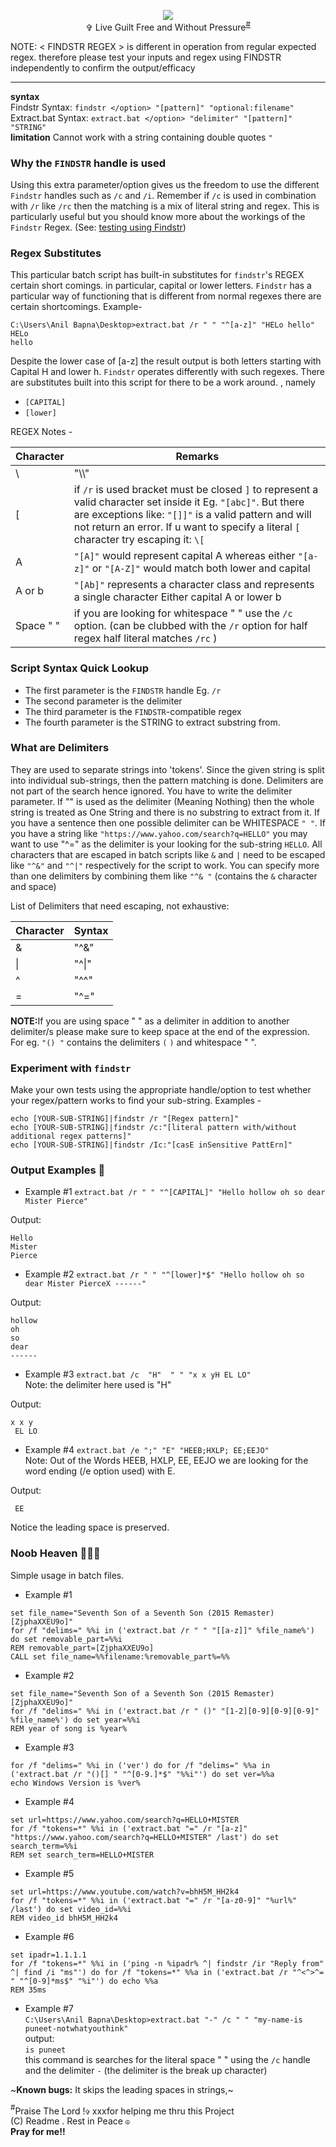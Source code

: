 <p align="center"><img src="https://github.com/17SABT71M3/ffstr.bat/blob/475e50d4692955fa92a766266b24a0869b84a432/the_line.png"><img>
<br>✞ Live Guilt Free and Without Pressure<sup><a href="#abcd">#</a></sup></p>

NOTE: < FINDSTR REGEX > is different in operation from regular expected regex. therefore please test your inputs and regex using FINDSTR independently to confirm the output/efficacy
_________

<b>syntax</b>
<br>Findstr Syntax: 
`findstr </option> "[pattern]" "optional:filename"`
<br>Extract.bat Syntax:
`extract.bat </option> "delimiter" "[pattern]" "STRING"`
<br><b>limitation</b> Cannot work with a string containing double quotes `"`

### Why the `FINDSTR` handle is used
Using this extra parameter/option gives us the freedom to use the different `Findstr` handles such as `/c` and `/i`. Remember if `/c` is used in combination with `/r` like `/rc` then the matching is a mix of literal string and regex. This is particularly useful but you should know more about the workings of the `Findstr` Regex. (See: <a href="#findstr">testing using Findstr</a>)

### Regex Substitutes
This particular batch script has built-in substitutes for `findstr`'s REGEX certain short comings. in particular, capital or lower letters. `Findstr` has a particular way of functioning that is different from normal regexes there are certain shortcomings. Example-
```
C:\Users\Anil Bapna\Desktop>extract.bat /r " " "^[a-z]" "HELo hello"
HELo
hello
```
Despite the lower case of [a-z] the result output is both letters starting with Capital H and lower h.
`Findstr` operates differently with such regexes. There are substitutes built into this script for there to be a work around.
, namely
- `[CAPITAL]`
- `[lower]`

REGEX Notes -

| Character       | Remarks          |
| --------------- | --------------- |
| \    | "\\\\"    |
| [   | if `/r` is used bracket must be closed `]` to represent a valid character set inside it Eg. `"[abc]"`. But there are exceptions like: `"[]]"` is a valid pattern and will not return an error. If u want to specify a literal `[` character try escaping it: `\[`  |
| A   | `"[A]"` would represent capital A whereas either `"[a-z]"` or `"[A-Z]"` would match both lower and capital   |
| A or b   | `"[Ab]"` represents a character class and represents a single character Either capital A or lower b  |
| Space " "    | if you are looking for whitespace " " use the `/c` option. (can be clubbed with the `/r` option for half regex half literal matches `/rc` )   |

### Script Syntax Quick Lookup
- The first parameter is the `FINDSTR` handle Eg. `/r`
- The second parameter is the delimiter
- The third parameter is the `FINDSTR`-compatible regex
- The fourth parameter is the STRING to extract substring from.


### What are Delimiters
They are used to separate strings into 'tokens'. Since the given string is split into individual sub-strings, then the pattern matching is done. Delimiters are  not part of the search hence ignored. You have to write the delimiter parameter. If "" is used as the delimiter (Meaning Nothing) then the whole string is treated as One String and there is no substring to extract from it. If you have a sentence then one possible delimiter can be WHITESPACE `" "`. If you have a string like `"https://www.yahoo.com/search?q=HELLO"` you may want to use "^=" as the delimiter is your looking for the sub-string `HELLO`. All characters that are escaped in batch scripts like `&` and `|` need to be escaped like `"^&"` and `"^|"` respectively for the script to work. You can specify more than one delimiters by combining them like `"^& "` (contains the `&` character and space)

List of Delimiters that need escaping, not exhaustive:

| Character       | Syntax          |
| --------------- | --------------- |
| &    | "^&"    |
| \|   | "^\|"   |
| ^   | "^^"   |
| =   | "^="   |

<b>NOTE:</b>If you are using space " " as a delimiter in addition to another delimiter/s
please make sure to keep space at the end of the expression. For eg. `"() "` contains
the delimiters `(`  `)`  and whitespace " ".

### <a id="findstr"></a>Experiment with `findstr`
Make your own tests using the appropriate handle/option to test whether your regex/pattern works to find your sub-string.
Examples -
```
echo [YOUR-SUB-STRING]|findstr /r "[Regex pattern]"
echo [YOUR-SUB-STRING]|findstr /c:"[literal pattern with/without additional regex patterns]"
echo [YOUR-SUB-STRING]|findstr /Ic:"[casE inSensitive PattErn]"
```

### Output Examples  :newspaper:
- Example #1 ```extract.bat /r " " "^[CAPITAL]" "Hello hollow oh so dear Mister Pierce"```

Output:
```
Hello
Mister
Pierce
```
- Example #2 ```extract.bat /r " " "^[lower]*$" "Hello hollow oh so dear Mister PierceX ------"```

Output:
```
hollow
oh
so
dear
------
```
- Example #3 ```extract.bat /c  "H"  " " "x x yH EL LO"```
<br>Note: the delimiter here used is "H"

Output:
```
x x y
 EL LO
```
- Example #4 ```extract.bat /e ";" "E" "HEEB;HXLP; EE;EEJO"```
<br>Note: Out of the Words HEEB, HXLP, EE, EEJO we are looking for the word ending (/e option used) 
with E.

Output:
```
 EE
```
Notice the leading space is preserved.

### Noob Heaven :hear_no_evil::hear_no_evil:🥳
Simple usage in batch files.
- Example #1
```
set file_name="Seventh Son of a Seventh Son (2015 Remaster) [ZjphaXXEU9o]"
for /f "delims=" %%i in ('extract.bat /r " " "[[a-z]]" %file_name%') do set removable_part=%%i
REM removable_part=[ZjphaXXEU9o]
CALL set file_name=%%filename:%removable_part%=%%
```
- Example #2
```
set file_name="Seventh Son of a Seventh Son (2015 Remaster) [ZjphaXXEU9o]"
for /f "delims=" %%i in ('extract.bat /r " ()" "[1-2][0-9][0-9][0-9]" %file_name%') do set year=%%i
REM year of song is %year%
```
- Example #3
```
for /f "delims=" %%i in ('ver') do for /f "delims=" %%a in ('extract.bat /r "()[] " "^[0-9.]*$" "%%i"') do set ver=%%a
echo Windows Version is %ver%
```
- Example #4
```
set url=https://www.yahoo.com/search?q=HELLO+MISTER
for /f "tokens=*" %%i in ('extract.bat "=" /r "[a-z]" "https://www.yahoo.com/search?q=HELLO+MISTER" /last') do set search_term=%%i
REM set search_term=HELLO+MISTER
```
- Example #5
```
set url=https://www.youtube.com/watch?v=bhH5M_HH2k4
for /f "tokens=*" %%i in ('extract.bat "=" /r "[a-z0-9]" "%url%" /last') do set video_id=%%i
REM video_id bhH5M_HH2k4
```
- Example #6
```
set ipadr=1.1.1.1
for /f "tokens=*" %%i in ('ping -n %ipadr% ^| findstr /ir "Reply from" ^| find /i "ms"') do for /f "tokens=*" %%a in ('extract.bat /r "^<^>^= " "^[0-9]*ms$" "%i"') do echo %%a
REM 35ms
```
- Example #7<br>
`C:\Users\Anil Bapna\Desktop>extract.bat "-" /c " " "my-name-is puneet-notwhatyouthink"`<br>output:<br>
`is puneet`<br>this command is searches for the literal space " " using the `/c` handle and the delimiter `-` (the delimiter is the break up character) 

~<b>Known bugs:</b> It skips the leading spaces in strings,~

<a id="abcd"><sup>#</a></sup>Praise The Lord !`✞` xxxfor helping me thru this Project
<br>(C) Readme . Rest in Peace `☮`
<br><b>Pray for me!!
